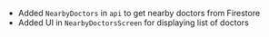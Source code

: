 - Added `NearbyDoctors` in `api` to get nearby doctors from Firestore
- Added UI in `NearbyDoctorsScreen` for displaying list of doctors